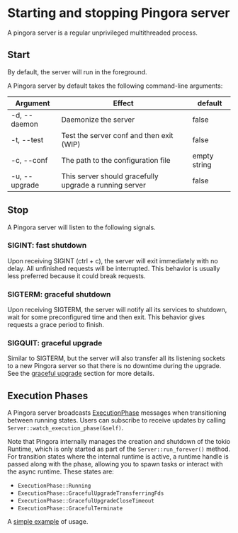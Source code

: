# Starting and stopping Pingora server

A pingora server is a regular unprivileged multithreaded process.

## Start
By default, the server will run in the foreground.

A Pingora server by default takes the following command-line arguments:

| Argument      | Effect        | default|
| ------------- |-------------| ----|
| -d, --daemon | Daemonize the server | false |
| -t, --test | Test the server conf and then exit (WIP) | false |
| -c, --conf | The path to the configuration file | empty string |
| -u, --upgrade | This server should gracefully upgrade a running server | false |

## Stop
A Pingora server will listen to the following signals.

### SIGINT: fast shutdown
Upon receiving SIGINT (ctrl + c), the server will exit immediately with no delay. All unfinished requests will be interrupted. This behavior is usually less preferred because it could break requests.

### SIGTERM: graceful shutdown
Upon receiving SIGTERM, the server will notify all its services to shutdown, wait for some preconfigured time and then exit. This behavior gives requests a grace period to finish.

### SIGQUIT: graceful upgrade
Similar to SIGTERM, but the server will also transfer all its listening sockets to a new Pingora server so that there is no downtime during the upgrade. See the [graceful upgrade](graceful.md) section for more details.

## Execution Phases 

A Pingora server broadcasts [ExecutionPhase](../../pingora-core/src/server/mod.rs#L60) messages when transitioning between running states. Users can
subscribe to receive updates by calling `Server::watch_execution_phase(&self)`.

Note that Pingora internally manages the creation and shutdown of the tokio Runtime, which is only started as
part of the `Server::run_forever()` method. For transition states where the internal runtime is active, a
runtime handle is passed along with the phase, allowing you to spawn tasks or interact with the async 
runtime. These states are:

- `ExecutionPhase::Running`
- `ExecutionPhase::GracefulUpgradeTransferringFds`
- `ExecutionPhase::GracefulUpgradeCloseTimeout`
- `ExecutionPhase::GracefulTerminate`

A [simple example](../../pingora/examples/execution_phases.rs) of usage.